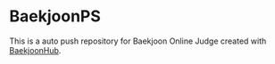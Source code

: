 # BaekjoonPS
This is a auto push repository for Baekjoon Online Judge created with [BaekjoonHub](https://github.com/BaekjoonHub/BaekjoonHub).
